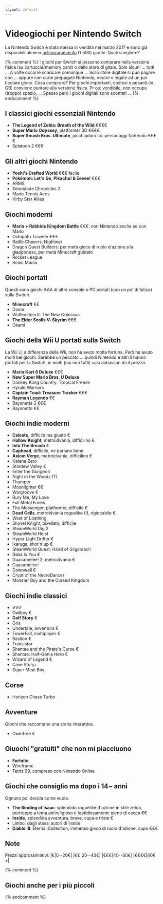 ```yaml
---
layout: default
---
```


# Videogiochi per Nintendo Switch

La Nintendo Switch è stata messa in vendita nel marzo 2017 e sono già disponibili almeno [millecinquecento](https://en.wikipedia.org/wiki/List_of_Nintendo_Switch_games) (1.500) giochi. Quali scegliere?

{% comment %}
I giochi per Switch si possono comprare nella versione fisica (su cartuccia/memory card) o dallo store di
gitale. Solo alcuni ... tutti ... A volte occorre scaricare comunque ...
Sullo store digitale si può pagare con ... oppure con carte prepagate Nintendo, neutre o legate ad un par
ticolare gioco.
Cosa comprare? Per giochi importanti, costosi e pesanti (in GB) conviene puntare alla versione fisica. Pr
os: vendibile, non occupa (troppo) spazio, ...
Spesso però i giochi digitali sono scontati ...
{% endcomment %}

## I classici giochi essenziali Nintendo
- **The Legend of Zelda: Breath of the Wild** €€€€
- **Super Mario Odyssey**, platformer 3D €€€€
- **Super Smash Bros. Ultimate**, picchiaduro coi personaggi Nintendo €€€€
- Splatoon 2 €€€

## Gli altri giochi Nintendo

- **Yoshi's Crafted World** €€€ facile
- **Pokémon: Let's Go, Pikachu! & Eevee!** €€€
- ARMS
- Xenoblade Chronicles 2
- Mario Tennis Aces
- Kirby Star Allies

## Giochi moderni

- **Mario + Rabbids Kingdom Battle** €€€: non Nintendo anche se con Mario
- Octopath Traveler €€€
- Battle Chasers: Nightwar
- Dragon Quest Builders: per metà gioco di ruolo d'azione alla giapponese, per metà Minecraft guidato
- Rocket League
- Sonic Mania

## Giochi portati

Questi sono giochi AAA di altre console o PC portati (con un po’ di fatica) sulla Switch.
- **Minecraft** €€
- Doom
- Wolfenstein II: The New Colossus
- **The Elder Scolls V: Skyrim** €€€
- Okami

## Giochi della Wii U portati sulla Switch

La Wii U, a differenza della Wii, non ha avuto molta fortuna. Però ha avuto molti bei giochi. Sarebbe un 
peccato ... quindi Nintendo e altri li hanno portati per la Switch, in molti (ma non tutti) casi abbassan
do il prezzo.

- **Mario Kart 8 Deluxe** €€€
- **New Super Mario Bros. U Deluxe**
- Donkey Kong Country: Tropical Freeze
- Hyrule Warriors
- **Captain Toad: Treasure Tracker** €€€
- **Rayman Legends** €€
- Bayonetta 2 €€€
- Bayonetta €€

## Giochi indie moderni

- **Celeste**, difficile ma giusto €
- **Hollow Knight**, metroidvania, difficilino €
- **Into The Breach** €
- **Cuphead**, difficile, ne parlano bene.
- **Axiom Verge**, metroidvania, difficilino €
- Katana Zero
- Stardew Valley €
- Enter the Gungeon
- Night in the Woods (?)
- Thumper
- Moonlighter €€
- Wargroove €
- Bury Me, My Love
- Full Metal Furies
- The Messenger, platformer, difficile €
- **Dead Cells**, metroidvania roguelike (!), rigiocabile €
- West of Loathing
- Shovel Knight, pixellato, difficile
- SteamWorld Dig 2
- SteamWorld Heist
- Hyper Light Drifter €
- Ikaruga, shot'n'up €
- SteamWorld Quest: Hand of Gilgamech
- Baba Is You €
- Guacamelee! 2, metroidvania €
- Guacamelee!
- Downwell €
- Crypt of the NecroDancer
- Monster Boy and the Cursed Kingdom

## Giochi indie classici

- VVV
- Owlboy €
- **Golf Story** €
- Gris
- Undertale, avventura €
- TowerFall, multiplayer €
- Bastion €
- Transistor
- Shantae and the Pirate's Curse €
- Shantae: Half-Genie Hero €
- Wizard of Legend €
- Cave Story+
- Super Meat Boy

## Corse
- Horizon Chase Turbo

## Avventure
Giochi che raccontano una storia interattiva.
- Oxenfree €

## Giuochi "gratuiti" che non mi piacciuono

- **Fortnite**
- Wireframe
- Tetris 99, compreso con Nintendo Online


## Giochi che consiglio ma dopo i 14~ anni
Ognuno poi decida come vuole.
- **The Binding of Isaac**: splendido roguelike d'azione in stile zelda, purtroppo a tema antireligioso e fastidiosamente pieno di cacca €€
- **Inside**, splendida avventura, breve, cupa e triste €
- Limbo, dagli stessi autori di Inside
- **Diablo III**: Eternal Collection, immenso gioco di ruolo d'azione, cupo €€€


## Note

Prezzi approssimativi:
|€|0--20€|
|€€|20--40€|
|€€€|40--60€|
|€€€€|60€+|

{% comment %}
## Giochi anche per i più piccoli

{% endcomment %}

